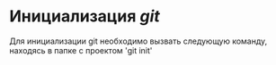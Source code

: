 # Инициализация *git*
Для инициализации git необходимо вызвать следующую команду, находясь в папке с проектом
'git init'
